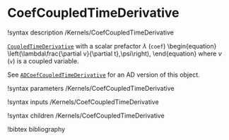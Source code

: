 # CoefCoupledTimeDerivative

!syntax description /Kernels/CoefCoupledTimeDerivative

[`CoupledTimeDerivative`](/CoupledTimeDerivative.md) with a scalar prefactor $\lambda$ (`coef`)
\begin{equation}
\left(\lambda\frac{\partial v}{\partial t},\psi\right),
\end{equation}
where $v$ (`v`) is a coupled variable.

See [`ADCoefCoupledTimeDerivative`](/ADCoefCoupledTimeDerivative.md) for an AD
version of this object.

!syntax parameters /Kernels/CoefCoupledTimeDerivative

!syntax inputs /Kernels/CoefCoupledTimeDerivative

!syntax children /Kernels/CoefCoupledTimeDerivative

!bibtex bibliography
